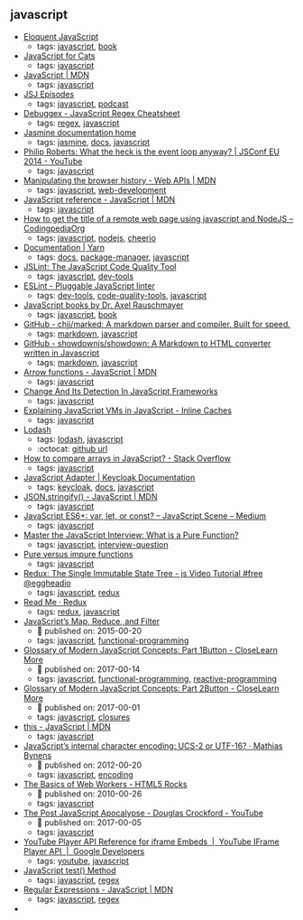 javascript 
---
* [Eloquent JavaScript](http://eloquentjavascript.net/)
    * tags: [javascript](../tags/javascript.md), [book](../tags/book.md)
* [JavaScript for Cats](http://jsforcats.com/)
    * tags: [javascript](../tags/javascript.md)
* [JavaScript | MDN](https://developer.mozilla.org/en-US/docs/Web/JavaScript)
    * tags: [javascript](../tags/javascript.md)
* [JSJ Episodes](https://devchat.tv/js-jabber)
    * tags: [javascript](../tags/javascript.md), [podcast](../tags/podcast.md)
* [Debuggex - JavaScript Regex Cheatsheet](https://www.debuggex.com/cheatsheet/regex/javascript)
    * tags: [regex](../tags/regex.md), [javascript](../tags/javascript.md)
* [Jasmine documentation home](https://jasmine.github.io/pages/docs_home.html)
    * tags: [jasmine](../tags/jasmine.md), [docs](../tags/docs.md), [javascript](../tags/javascript.md)
* [Philip Roberts: What the heck is the event loop anyway? | JSConf EU 2014 - YouTube](https://youtu.be/8aGhZQkoFbQ)
    * tags: [javascript](../tags/javascript.md)
* [Manipulating the browser history - Web APIs | MDN](https://developer.mozilla.org/en-US/docs/Web/API/History_API)
    * tags: [javascript](../tags/javascript.md), [web-development](../tags/web-development.md)
* [JavaScript reference - JavaScript | MDN](https://developer.mozilla.org/en-US/docs/Web/JavaScript/Reference)
    * tags: [javascript](../tags/javascript.md)
* [How to get the title of a remote web page using javascript and NodeJS – CodingpediaOrg](http://www.codingpedia.org/ama/how-to-get-the-title-of-a-remote-web-page-using-javascript-and-nodejs)
    * tags: [javascript](../tags/javascript.md), [nodejs](../tags/nodejs.md), [cheerio](../tags/cheerio.md)
* [Documentation | Yarn](https://yarnpkg.com/en/docs)
    * tags: [docs](../tags/docs.md), [package-manager](../tags/package-manager.md), [javascript](../tags/javascript.md)
* [JSLint: The JavaScript Code Quality Tool](http://jslint.com/)
    * tags: [javascript](../tags/javascript.md), [dev-tools](../tags/dev-tools.md)
* [ESLint - Pluggable JavaScript linter](http://eslint.org/)
    * tags: [dev-tools](../tags/dev-tools.md), [code-quality-tools](../tags/code-quality-tools.md), [javascript](../tags/javascript.md)
* [JavaScript books by Dr. Axel Rauschmayer](http://exploringjs.com/)
    * tags: [javascript](../tags/javascript.md), [book](../tags/book.md)
* [GitHub - chjj/marked: A markdown parser and compiler. Built for speed.](https://github.com/chjj/marked)
    * tags: [markdown](../tags/markdown.md), [javascript](../tags/javascript.md)
* [GitHub - showdownjs/showdown: A Markdown to HTML converter written in Javascript](https://github.com/showdownjs/showdown)
    * tags: [markdown](../tags/markdown.md), [javascript](../tags/javascript.md)
* [Arrow functions - JavaScript | MDN](https://developer.mozilla.org/en-US/docs/Web/JavaScript/Reference/Functions/Arrow_functions)
    * tags: [javascript](../tags/javascript.md)
* [Change And Its Detection In JavaScript Frameworks](http://teropa.info/blog/2015/03/02/change-and-its-detection-in-javascript-frameworks.html)
    * tags: [javascript](../tags/javascript.md)
* [ Explaining JavaScript VMs in JavaScript - Inline Caches ](http://mrale.ph/blog/2012/06/03/explaining-js-vms-in-js-inline-caches.html)
    * tags: [javascript](../tags/javascript.md)
* [Lodash](https://lodash.com/)
    * tags: [lodash](../tags/lodash.md), [javascript](../tags/javascript.md)
    * :octocat: [github url](https://github.com/lodash/lodash)
* [How to compare arrays in JavaScript? - Stack Overflow](http://stackoverflow.com/questions/7837456/how-to-compare-arrays-in-javascript)
    * tags: [javascript](../tags/javascript.md)
* [JavaScript Adapter | Keycloak Documentation](http://www.keycloak.org/docs/latest/securing_apps/topics/oidc/javascript-adapter.html)
    * tags: [keycloak](../tags/keycloak.md), [docs](../tags/docs.md), [javascript](../tags/javascript.md)
* [JSON.stringify() - JavaScript | MDN](https://developer.mozilla.org/en/docs/Web/JavaScript/Reference/Global_Objects/JSON/stringify)
    * tags: [javascript](../tags/javascript.md)
* [JavaScript ES6+: var, let, or const? – JavaScript Scene – Medium](https://medium.com/javascript-scene/javascript-es6-var-let-or-const-ba58b8dcde75)
    * tags: [javascript](../tags/javascript.md)
* [Master the JavaScript Interview: What is a Pure Function?](https://medium.com/javascript-scene/master-the-javascript-interview-what-is-a-pure-function-d1c076bec976)
    * tags: [javascript](../tags/javascript.md), [interview-question](../tags/interview-question.md)
* [Pure versus impure functions](https://toddmotto.com/pure-versus-impure-functions)
    * tags: [javascript](../tags/javascript.md)
* [Redux: The Single Immutable State Tree - js Video Tutorial #free @eggheadio](https://egghead.io/lessons/javascript-redux-the-single-immutable-state-tree)
    * tags: [javascript](../tags/javascript.md), [redux](../tags/redux.md)
* [Read Me · Redux](http://redux.js.org/)
    * tags: [redux](../tags/redux.md), [javascript](../tags/javascript.md)
* [JavaScript’s Map, Reduce, and Filter](https://danmartensen.svbtle.com/javascripts-map-reduce-and-filter)
    * :calendar: published on: 2015-00-20
    * tags: [javascript](../tags/javascript.md), [functional-programming](../tags/functional-programming.md)
* [Glossary of Modern JavaScript Concepts: Part 1Button - CloseLearn More](https://auth0.com/blog/glossary-of-modern-javascript-concepts/)
    * :calendar: published on: 2017-00-14
    * tags: [javascript](../tags/javascript.md), [functional-programming](../tags/functional-programming.md), [reactive-programming](../tags/reactive-programming.md)
* [Glossary of Modern JavaScript Concepts: Part 2Button - CloseLearn More](https://auth0.com/blog/glossary-of-modern-javascript-concepts-part-2/)
    * :calendar: published on: 2017-00-01
    * tags: [javascript](../tags/javascript.md), [closures](../tags/closures.md)
* [this - JavaScript | MDN](https://developer.mozilla.org/en-US/docs/Web/JavaScript/Reference/Operators/this)
    * tags: [javascript](../tags/javascript.md)
* [JavaScript’s internal character encoding: UCS-2 or UTF-16? · Mathias Bynens](https://mathiasbynens.be/notes/javascript-encoding)
    * :calendar: published on: 2012-00-20
    * tags: [javascript](../tags/javascript.md), [encoding](../tags/encoding.md)
* [The Basics of Web Workers - HTML5 Rocks](https://www.html5rocks.com/en/tutorials/workers/basics/)
    * :calendar: published on: 2010-00-26
    * tags: [javascript](../tags/javascript.md)
* [The Post JavaScript Apocalypse - Douglas Crockford - YouTube](https://www.youtube.com/watch?v=NPB34lDZj3E)
    * :calendar: published on: 2017-00-05
    * tags: [javascript](../tags/javascript.md)
* [YouTube Player API Reference for iframe Embeds  |  YouTube IFrame Player API
       |  Google Developers](https://developers.google.com/youtube/iframe_api_reference)
    * tags: [youtube](../tags/youtube.md), [javascript](../tags/javascript.md)
* [JavaScript test() Method](https://www.w3schools.com/jsref/jsref_regexp_test.asp)
    * tags: [javascript](../tags/javascript.md), [regex](../tags/regex.md)
* [Regular Expressions - JavaScript | MDN](https://developer.mozilla.org/en/docs/Web/JavaScript/Guide/Regular_Expressions)
    * tags: [javascript](../tags/javascript.md), [regex](../tags/regex.md)
* [<template> - HTML | MDN](https://developer.mozilla.org/en/docs/Web/HTML/Element/template)
    * tags: [html](../tags/html.md), [dom](../tags/dom.md), [javascript](../tags/javascript.md)
* [Backbone.js API 한글 번역 v0.9.2](http://iwidgets.kr/document/backbonejs.html)
    * tags: [free-programming-books](../tags/free-programming-books.md), [free-programming-books-ko](../tags/free-programming-books-ko.md), [javascript](../tags/javascript.md)
* [JavaScript Garden](http://bonsaiden.github.io/JavaScript-Garden/ko)
    * tags: [free-programming-books](../tags/free-programming-books.md), [free-programming-books-ko](../tags/free-programming-books-ko.md), [javascript](../tags/javascript.md)
* [Discover Meteor](http://kr.discovermeteor.com)
    * tags: [free-programming-books](../tags/free-programming-books.md), [free-programming-books-ko](../tags/free-programming-books-ko.md), [javascript](../tags/javascript.md)
* [Node.js API 한글 번역 by outsideris](http://nodejs.sideeffect.kr/docs/)
    * tags: [free-programming-books](../tags/free-programming-books.md), [free-programming-books-ko](../tags/free-programming-books-ko.md), [node.js](../tags/node.js.md), [javascript](../tags/javascript.md)
* [Розуміння ECMAScript 6](http://understandinges6.denysdovhan.com)
    * tags: [free-programming-books](../tags/free-programming-books.md), [free-programming-books-ua](../tags/free-programming-books-ua.md), [javascript](../tags/javascript.md)
* [JavaScript Garden](http://bonsaiden.github.io/JavaScript-Garden/tr)
    * tags: [free-programming-books](../tags/free-programming-books.md), [free-programming-books-tr](../tags/free-programming-books-tr.md), [javascript](../tags/javascript.md)
* [Airbnb JavaScript 规范](https://github.com/adamlu/javascript-style-guide)
    * tags: [free-programming-books](../tags/free-programming-books.md), [free-programming-books-zh](../tags/free-programming-books-zh.md), [javascript](../tags/javascript.md)
* [AngularJS中译本](https://github.com/peiransun/angularjs-cn)
    * tags: [free-programming-books](../tags/free-programming-books.md), [free-programming-books-zh](../tags/free-programming-books-zh.md), [javascript](../tags/javascript.md)
* [AngularJS入门教程](https://github.com/zensh/AngularjsTutorial_cn)
    * tags: [free-programming-books](../tags/free-programming-books.md), [free-programming-books-zh](../tags/free-programming-books-zh.md), [javascript](../tags/javascript.md)
* [AngularJS最佳实践和风格指南](https://github.com/mgechev/angularjs-style-guide/blob/master/README-zh-cn.md)
    * tags: [free-programming-books](../tags/free-programming-books.md), [free-programming-books-zh](../tags/free-programming-books-zh.md), [javascript](../tags/javascript.md)
* [在Windows环境下用Yeoman构建AngularJS项目](http://www.waylau.com/build-angularjs-app-with-yeoman-in-windows/)
    * tags: [free-programming-books](../tags/free-programming-books.md), [free-programming-books-zh](../tags/free-programming-books-zh.md), [javascript](../tags/javascript.md)
* [构建自己的AngularJS](https://github.com/xufei/Make-Your-Own-AngularJS/blob/master/01.md)
    * tags: [free-programming-books](../tags/free-programming-books.md), [free-programming-books-zh](../tags/free-programming-books-zh.md), [javascript](../tags/javascript.md)
* [backbone.js中文文档](http://www.css88.com/doc/backbone/)
    * tags: [free-programming-books](../tags/free-programming-books.md), [free-programming-books-zh](../tags/free-programming-books-zh.md), [javascript](../tags/javascript.md)
* [backbone.js入门教程](http://www.the5fire.com/backbone-js-tutorials-pdf-download.html)
    * tags: [free-programming-books](../tags/free-programming-books.md), [free-programming-books-zh](../tags/free-programming-books-zh.md), [javascript](../tags/javascript.md)
* [Backbone.js入门教程第二版](https://github.com/the5fire/backbonejs-learning-note)
    * tags: [free-programming-books](../tags/free-programming-books.md), [free-programming-books-zh](../tags/free-programming-books-zh.md), [javascript](../tags/javascript.md)
* [Chrome扩展及应用开发](http://www.ituring.com.cn/minibook/950)
    * tags: [free-programming-books](../tags/free-programming-books.md), [free-programming-books-zh](../tags/free-programming-books-zh.md), [javascript](../tags/javascript.md)
* [CoffeeScript 编码风格指南](https://github.com/geekplux/coffeescript-style-guide)
    * tags: [free-programming-books](../tags/free-programming-books.md), [free-programming-books-zh](../tags/free-programming-books-zh.md), [javascript](../tags/javascript.md)
* [D3.js 入门系列](http://www.ourd3js.com/wordpress/?cat=2)
    * tags: [free-programming-books](../tags/free-programming-books.md), [free-programming-books-zh](../tags/free-programming-books-zh.md), [javascript](../tags/javascript.md)
* [官方API文档](https://github.com/mbostock/d3/wiki/API--%E4%B8%AD%E6%96%87%E6%89%8B%E5%86%8C)
    * tags: [free-programming-books](../tags/free-programming-books.md), [free-programming-books-zh](../tags/free-programming-books-zh.md), [javascript](../tags/javascript.md)
* [张天旭的D3教程](http://blog.csdn.net/zhang__tianxu/article/category/1623437)
    * tags: [free-programming-books](../tags/free-programming-books.md), [free-programming-books-zh](../tags/free-programming-books-zh.md), [javascript](../tags/javascript.md)
* [楚狂人的D3教程](http://www.cnblogs.com/winleisure/tag/D3.js/)
    * tags: [free-programming-books](../tags/free-programming-books.md), [free-programming-books-zh](../tags/free-programming-books-zh.md), [javascript](../tags/javascript.md)
* [ECMAScript 6 入门](http://es6.ruanyifeng.com)
    * tags: [free-programming-books](../tags/free-programming-books.md), [free-programming-books-zh](../tags/free-programming-books-zh.md), [javascript](../tags/javascript.md)
* [Ext4.1.0 中文文档](http://extjs-doc-cn.github.io/ext4api/)
    * tags: [free-programming-books](../tags/free-programming-books.md), [free-programming-books-zh](../tags/free-programming-books-zh.md), [javascript](../tags/javascript.md)
* [Google JavaScript 代码风格指南](http://bq69.com/blog/articles/script/868/google-javascript-style-guide.html)
    * tags: [free-programming-books](../tags/free-programming-books.md), [free-programming-books-zh](../tags/free-programming-books-zh.md), [javascript](../tags/javascript.md)
* [impress.js的中文教程](https://github.com/kokdemo/impress.js-tutorial-in-Chinese)
    * tags: [free-programming-books](../tags/free-programming-books.md), [free-programming-books-zh](../tags/free-programming-books-zh.md), [javascript](../tags/javascript.md)
* [JavaScript Promise迷你书](http://liubin.github.io/promises-book/)
    * tags: [free-programming-books](../tags/free-programming-books.md), [free-programming-books-zh](../tags/free-programming-books-zh.md), [javascript](../tags/javascript.md)
* [Javascript 原理](http://typeof.net/s/jsmech/)
    * tags: [free-programming-books](../tags/free-programming-books.md), [free-programming-books-zh](../tags/free-programming-books-zh.md), [javascript](../tags/javascript.md)
* [JavaScript 标准参考教程（alpha）](http://javascript.ruanyifeng.com)
    * tags: [free-programming-books](../tags/free-programming-books.md), [free-programming-books-zh](../tags/free-programming-books-zh.md), [javascript](../tags/javascript.md)
* [《JavaScript 模式》](https://github.com/jayli/javascript-patterns)
    * tags: [free-programming-books](../tags/free-programming-books.md), [free-programming-books-zh](../tags/free-programming-books-zh.md), [javascript](../tags/javascript.md)
* [javascript 的 12 个怪癖](https://github.com/justjavac/12-javascript-quirks)
    * tags: [free-programming-books](../tags/free-programming-books.md), [free-programming-books-zh](../tags/free-programming-books-zh.md), [javascript](../tags/javascript.md)
* [JavaScript 秘密花园](http://bonsaiden.github.io/JavaScript-Garden/zh/)
    * tags: [free-programming-books](../tags/free-programming-books.md), [free-programming-books-zh](../tags/free-programming-books-zh.md), [javascript](../tags/javascript.md)
* [JavaScript核心概念及实践](http://icodeit.org/jsccp/)
    * tags: [free-programming-books](../tags/free-programming-books.md), [free-programming-books-zh](../tags/free-programming-books-zh.md), [javascript](../tags/javascript.md)
* [Javascript编程指南](http://pij.robinqu.me)
    * tags: [free-programming-books](../tags/free-programming-books.md), [free-programming-books-zh](../tags/free-programming-books-zh.md), [javascript](../tags/javascript.md)
* [How to write jQuery plugin](http://i5ting.github.io/How-to-write-jQuery-plugin/build/jquery.plugin.html)
    * tags: [free-programming-books](../tags/free-programming-books.md), [free-programming-books-zh](../tags/free-programming-books-zh.md), [javascript](../tags/javascript.md)
* [简单易懂的JQuery魔法](http://www.nowamagic.net/librarys/books/contents/jquery)
    * tags: [free-programming-books](../tags/free-programming-books.md), [free-programming-books-zh](../tags/free-programming-books-zh.md), [javascript](../tags/javascript.md)
* [Discover Meteor](http://zh.discovermeteor.com)
    * tags: [free-programming-books](../tags/free-programming-books.md), [free-programming-books-zh](../tags/free-programming-books-zh.md), [javascript](../tags/javascript.md)
* [express.js 中文文档](http://expressjs.jser.us)
    * tags: [free-programming-books](../tags/free-programming-books.md), [free-programming-books-zh](../tags/free-programming-books-zh.md), [javascript](../tags/javascript.md)
* [Express框架](http://javascript.ruanyifeng.com/nodejs/express.html)
    * tags: [free-programming-books](../tags/free-programming-books.md), [free-programming-books-zh](../tags/free-programming-books-zh.md), [javascript](../tags/javascript.md)
* [koa 中文文档](https://github.com/guo-yu/koa-guide)
    * tags: [free-programming-books](../tags/free-programming-books.md), [free-programming-books-zh](../tags/free-programming-books-zh.md), [javascript](../tags/javascript.md)
* [Learn You The Node.js For Much Win! (中文版)](https://www.npmjs.com/package/learnyounode-zh-cn)
    * tags: [free-programming-books](../tags/free-programming-books.md), [free-programming-books-zh](../tags/free-programming-books-zh.md), [javascript](../tags/javascript.md)
* [Node debug 三法三例](http://i5ting.github.io/node-debug-tutorial/)
    * tags: [free-programming-books](../tags/free-programming-books.md), [free-programming-books-zh](../tags/free-programming-books-zh.md), [javascript](../tags/javascript.md)
* [Node.js Fullstack《從零到一的進撃》](https://github.com/jollen/nodejs-fullstack-lessons)
    * tags: [free-programming-books](../tags/free-programming-books.md), [free-programming-books-zh](../tags/free-programming-books-zh.md), [javascript](../tags/javascript.md)
* [Node.js 包教不包会](https://github.com/alsotang/node-lessons)
    * tags: [free-programming-books](../tags/free-programming-books.md), [free-programming-books-zh](../tags/free-programming-books-zh.md), [javascript](../tags/javascript.md)
* [Nodejs Wiki Book](https://github.com/nodejs-tw/nodejs-wiki-book)
    * tags: [free-programming-books](../tags/free-programming-books.md), [free-programming-books-zh](../tags/free-programming-books-zh.md), [javascript](../tags/javascript.md)
* [nodejs中文文档](https://www.gitbook.com/book/0532/nodejs/details)
    * tags: [free-programming-books](../tags/free-programming-books.md), [free-programming-books-zh](../tags/free-programming-books-zh.md), [javascript](../tags/javascript.md)
* [Node入门](http://www.nodebeginner.org/index-zh-cn.html)
    * tags: [free-programming-books](../tags/free-programming-books.md), [free-programming-books-zh](../tags/free-programming-books-zh.md), [javascript](../tags/javascript.md)
* [七天学会NodeJS](http://nqdeng.github.io/7-days-nodejs/)
    * tags: [free-programming-books](../tags/free-programming-books.md), [free-programming-books-zh](../tags/free-programming-books-zh.md), [javascript](../tags/javascript.md)
* [使用 Express + MongoDB 搭建多人博客](https://github.com/nswbmw/N-blog)
    * tags: [free-programming-books](../tags/free-programming-books.md), [free-programming-books-zh](../tags/free-programming-books-zh.md), [javascript](../tags/javascript.md)
* [JavaScript全栈工程师培训材料](http://nodejs.ctolib.com/docs/sfile/jstraining/engineering.html)
    * tags: [free-programming-books](../tags/free-programming-books.md), [free-programming-books-zh](../tags/free-programming-books-zh.md), [javascript](../tags/javascript.md)
* [Learn React & Webpack by building the Hacker News front page](https://github.com/theJian/build-a-hn-front-page)
    * tags: [free-programming-books](../tags/free-programming-books.md), [free-programming-books-zh](../tags/free-programming-books-zh.md), [javascript](../tags/javascript.md)
* [React Native 中文文档(含最新Android内容)](http://wiki.jikexueyuan.com/project/react-native/)
    * tags: [free-programming-books](../tags/free-programming-books.md), [free-programming-books-zh](../tags/free-programming-books-zh.md), [javascript](../tags/javascript.md)
* [React webpack-cookbook](https://github.com/fakefish/react-webpack-cookbook)
    * tags: [free-programming-books](../tags/free-programming-books.md), [free-programming-books-zh](../tags/free-programming-books-zh.md), [javascript](../tags/javascript.md)
* [React 入门教程](http://fraserxu.me/intro-to-react/)
    * tags: [free-programming-books](../tags/free-programming-books.md), [free-programming-books-zh](../tags/free-programming-books-zh.md), [javascript](../tags/javascript.md)
* [React.js 中文文档](http://reactjs.cn)
    * tags: [free-programming-books](../tags/free-programming-books.md), [free-programming-books-zh](../tags/free-programming-books-zh.md), [javascript](../tags/javascript.md)
* [Underscore.js中文文档](http://learningcn.com/underscore/)
    * tags: [free-programming-books](../tags/free-programming-books.md), [free-programming-books-zh](../tags/free-programming-books-zh.md), [javascript](../tags/javascript.md)
* [You-Dont-Know-JS](https://github.com/getify/You-Dont-Know-JS)
    * tags: [free-programming-books](../tags/free-programming-books.md), [free-programming-books-zh](../tags/free-programming-books-zh.md), [javascript](../tags/javascript.md)
* [Zepto.js 中文文档](http://css88.com/doc/zeptojs_api)
    * tags: [free-programming-books](../tags/free-programming-books.md), [free-programming-books-zh](../tags/free-programming-books-zh.md), [javascript](../tags/javascript.md)
* [命名函数表达式探秘](http://justjavac.com/named-function-expressions-demystified.html)
    * tags: [free-programming-books](../tags/free-programming-books.md), [free-programming-books-zh](../tags/free-programming-books-zh.md), [javascript](../tags/javascript.md)
* [学用 JavaScript 设计模式](http://www.oschina.net/translate/learning-javascript-design-patterns)
    * tags: [free-programming-books](../tags/free-programming-books.md), [free-programming-books-zh](../tags/free-programming-books-zh.md), [javascript](../tags/javascript.md)
* [深入理解JavaScript系列](http://www.cnblogs.com/TomXu/archive/2011/12/15/2288411.html)
    * tags: [free-programming-books](../tags/free-programming-books.md), [free-programming-books-zh](../tags/free-programming-books-zh.md), [javascript](../tags/javascript.md)
* [Basic JavaScript for the impatient programmer](http://www.2ality.com/2013/06/basic-javascript.html)
    * tags: [free-programming-books](../tags/free-programming-books.md), [javascript](../tags/javascript.md)
* [Book of Modern Frontend Tooling](https://github.com/tooling/book-of-modern-frontend-tooling)
    * tags: [free-programming-books](../tags/free-programming-books.md), [javascript](../tags/javascript.md)
* [Crockford's JavaScript](http://www.crockford.com/javascript/)
    * tags: [free-programming-books](../tags/free-programming-books.md), [javascript](../tags/javascript.md)
* [Developing Backbone.js Applications](http://addyosmani.github.io/backbone-fundamentals/)
    * tags: [free-programming-books](../tags/free-programming-books.md), [javascript](../tags/javascript.md)
* [Eloquent JavaScript 2nd edition](http://eloquentjavascript.net)
    * tags: [free-programming-books](../tags/free-programming-books.md), [javascript](../tags/javascript.md)
* [Exploring ES6](http://exploringjs.com/es6/)
    * tags: [free-programming-books](../tags/free-programming-books.md), [javascript](../tags/javascript.md)
* [Google JavaScript Style Guide](https://google.github.io/styleguide/javascriptguide.xml)
    * tags: [free-programming-books](../tags/free-programming-books.md), [javascript](../tags/javascript.md)
* [JavaScript Allongé](https://leanpub.com/javascript-allonge/read)
    * tags: [free-programming-books](../tags/free-programming-books.md), [javascript](../tags/javascript.md)
* [JavaScript Bible](http://media.wiley.com/product_ancillary/28/07645334/DOWNLOAD/all.pdf)
    * tags: [free-programming-books](../tags/free-programming-books.md), [javascript](../tags/javascript.md)
* [JavaScript Enlightenment](http://www.javascriptenlightenment.com)
    * tags: [free-programming-books](../tags/free-programming-books.md), [javascript](../tags/javascript.md)
* [JavaScript For Cats](http://jsforcats.com)
    * tags: [free-programming-books](../tags/free-programming-books.md), [javascript](../tags/javascript.md)
* [JavaScript Fundamentals, Plus a Dash Of JQuery - for dinner ladies](http://nicholasjohnson.com/javascript-book/)
    * tags: [free-programming-books](../tags/free-programming-books.md), [javascript](../tags/javascript.md)
* [JavaScript Garden](http://bonsaiden.github.io/JavaScript-Garden/)
    * tags: [free-programming-books](../tags/free-programming-books.md), [javascript](../tags/javascript.md)
* [JavaScript Patterns Collection](http://shichuan.github.io/javascript-patterns/)
    * tags: [free-programming-books](../tags/free-programming-books.md), [javascript](../tags/javascript.md)
* [JavaScript Spessore](https://web.archive.org/web/20160325064800/https://leanpub.com/javascript-spessore/read)
    * tags: [free-programming-books](../tags/free-programming-books.md), [javascript](../tags/javascript.md)
* [Javascript Succinctly, Syncfusion](https://www.syncfusion.com/resources/techportal/ebooks/javascript)
    * tags: [free-programming-books](../tags/free-programming-books.md), [javascript](../tags/javascript.md)
* [JavaScript the Right Way](https://github.com/braziljs/js-the-right-way)
    * tags: [free-programming-books](../tags/free-programming-books.md), [javascript](../tags/javascript.md)
* [jQuery Fundamentals](http://jqfundamentals.com)
    * tags: [free-programming-books](../tags/free-programming-books.md), [javascript](../tags/javascript.md)
* [JS Robots](http://markdaggett.com/images/ExpertJavaScript-ch6.pdf)
    * tags: [free-programming-books](../tags/free-programming-books.md), [javascript](../tags/javascript.md)
* [Leaflet Tips and Tricks: Interactive Maps Made Easy](https://leanpub.com/leaflet-tips-and-tricks)
    * tags: [free-programming-books](../tags/free-programming-books.md), [javascript](../tags/javascript.md)
* [Learn to Code JavaScript by Playing a Game](http://codecombat.com)
    * tags: [free-programming-books](../tags/free-programming-books.md), [javascript](../tags/javascript.md)
* [Learning JavaScript Design Patterns](http://addyosmani.com/resources/essentialjsdesignpatterns/book/)
    * tags: [free-programming-books](../tags/free-programming-books.md), [javascript](../tags/javascript.md)
* [Managing Space and Time with JavaScript - Book 1: The Basics](http://www.noelrappin.com)
    * tags: [free-programming-books](../tags/free-programming-books.md), [javascript](../tags/javascript.md)
* [Marionette Exposé: Learn to write modular Javascript applicatons using Backbone Marionette and RequireJS/AMD](https://leanpub.com/marionetteexpose)
    * tags: [free-programming-books](../tags/free-programming-books.md), [javascript](../tags/javascript.md)
* [Mastering JavaScript High Performance](https://www.packtpub.com/packt/free-ebook/javascript-high-performance)
    * tags: [free-programming-books](../tags/free-programming-books.md), [javascript](../tags/javascript.md)
* [Mozilla Developer Network's JavaScript Guide](https://developer.mozilla.org/en-US/docs/Web/JavaScript/Guide)
    * tags: [free-programming-books](../tags/free-programming-books.md), [javascript](../tags/javascript.md)
* [O'Reilly Programming JavaScript Applications](http://chimera.labs.oreilly.com/books/1234000000262/)
    * tags: [free-programming-books](../tags/free-programming-books.md), [javascript](../tags/javascript.md)
* [Oh My JS](https://web.archive.org/web/20150317231950/https://leanpub.com/ohmyjs/read)
    * tags: [free-programming-books](../tags/free-programming-books.md), [javascript](../tags/javascript.md)
* [Patterns For Large-Scale JavaScript Application Architecture](http://addyosmani.com/largescalejavascript/)
    * tags: [free-programming-books](../tags/free-programming-books.md), [javascript](../tags/javascript.md)
* [Speaking JavaScript](http://speakingjs.com/es5/)
    * tags: [free-programming-books](../tags/free-programming-books.md), [javascript](../tags/javascript.md)
* [The JavaScript Tutorial](http://javascript.info)
    * tags: [free-programming-books](../tags/free-programming-books.md), [javascript](../tags/javascript.md)
* [The Problem with Native JavaScript APIs](http://chimera.labs.oreilly.com/books/1234000001655/index.html)
    * tags: [free-programming-books](../tags/free-programming-books.md), [javascript](../tags/javascript.md)
* [Understanding ECMAScript 6](https://leanpub.com/understandinges6/read)
    * tags: [free-programming-books](../tags/free-programming-books.md), [javascript](../tags/javascript.md)
* [Understanding JavaScript OOP](http://robotlolita.me/2011/10/09/understanding-javascript-oop.html)
    * tags: [free-programming-books](../tags/free-programming-books.md), [javascript](../tags/javascript.md)
* [Javascript Frameworks Resources and Tutorials](/javascript-frameworks-resources.md)
    * tags: [free-programming-books](../tags/free-programming-books.md), [javascript-frameworks](../tags/javascript-frameworks.md), [javascript](../tags/javascript.md)
* [An Introduction to libuv](https://nikhilm.github.io/uvbook/)
    * tags: [free-programming-books](../tags/free-programming-books.md), [node.js](../tags/node.js.md), [javascript](../tags/javascript.md)
* [JavaScript and Node FUNdamentals](https://web.archive.org/web/20150327025334/https://leanpub.com/jsfun/read)
    * tags: [free-programming-books](../tags/free-programming-books.md), [node.js](../tags/node.js.md), [javascript](../tags/javascript.md)
* [Mixu's Node Book](http://book.mixu.net/node/)
    * tags: [free-programming-books](../tags/free-programming-books.md), [node.js](../tags/node.js.md), [javascript](../tags/javascript.md)
* [Node: Up and Running](http://chimera.labs.oreilly.com/books/1234000001808/index.html)
    * tags: [free-programming-books](../tags/free-programming-books.md), [node.js](../tags/node.js.md), [javascript](../tags/javascript.md)
* [Node.js Succinctly, Syncfusion](https://www.syncfusion.com/resources/techportal/ebooks/nodejs)
    * tags: [free-programming-books](../tags/free-programming-books.md), [node.js](../tags/node.js.md), [javascript](../tags/javascript.md)
* [The Node Beginner Book](http://nodebeginner.org)
    * tags: [free-programming-books](../tags/free-programming-books.md), [node.js](../tags/node.js.md), [javascript](../tags/javascript.md)
* [The Road to learn React - Build a Hacker News App along the Way](https://leanpub.com/the-road-to-learn-react)
    * tags: [react.js](../tags/react.js.md), [free-programming-books](../tags/free-programming-books.md), [javascript](../tags/javascript.md)
* [Mengenal JavaScript](http://masputih.com/2013/01/ebook-gratis-mengenal-javascript)
    * tags: [free-programming-books](../tags/free-programming-books.md), [free-programming-books-id](../tags/free-programming-books-id.md), [javascript](../tags/javascript.md)
* [Otomatisasi dengan gulp.js](https://kristories.gitbooks.io/otomatisasi-dengan-gulp-js/content/)
    * tags: [free-programming-books](../tags/free-programming-books.md), [free-programming-books-id](../tags/free-programming-books-id.md), [javascript](../tags/javascript.md)
* [Javascript Éloquent : Une introduction moderne à la programmation](http://fr.eloquentjavascript.net)
    * tags: [free-programming-books](../tags/free-programming-books.md), [free-programming-books-fr](../tags/free-programming-books-fr.md), [javascript](../tags/javascript.md)
* [Guida di riferimento](http://lia.deis.unibo.it/Courses/TecnologieWeb0809/materiale/laboratorio/guide/JScriptRef_Ita.pdf)
    * tags: [free-programming-books](../tags/free-programming-books.md), [free-programming-books-it](../tags/free-programming-books-it.md), [javascript](../tags/javascript.md)
* [Introducción a AJAX](http://librosweb.es/libro/ajax/)
    * tags: [free-programming-books](../tags/free-programming-books.md), [free-programming-books-es](../tags/free-programming-books-es.md), [javascript](../tags/javascript.md)
* [Introducción a JavaScript](http://librosweb.es/libro/javascript/)
    * tags: [free-programming-books](../tags/free-programming-books.md), [free-programming-books-es](../tags/free-programming-books-es.md), [javascript](../tags/javascript.md)
* [Jardín de JavaScript](http://bonsaiden.github.io/JavaScript-Garden/es)
    * tags: [free-programming-books](../tags/free-programming-books.md), [free-programming-books-es](../tags/free-programming-books-es.md), [javascript](../tags/javascript.md)
* [JavaScript, ¡Inspírate!](https://github.com/UlisesGascon/javascript-inspirate)
    * tags: [free-programming-books](../tags/free-programming-books.md), [free-programming-books-es](../tags/free-programming-books-es.md), [javascript](../tags/javascript.md)
* [JavaScript Para Gatos](https://jsparagatos.com)
    * tags: [free-programming-books](../tags/free-programming-books.md), [free-programming-books-es](../tags/free-programming-books-es.md), [javascript](../tags/javascript.md)
* [Cómo aprender AngularJS](http://raulexposito.com/documentos/como-aprender-angularjs/)
    * tags: [free-programming-books](../tags/free-programming-books.md), [free-programming-books-es](../tags/free-programming-books-es.md), [angularjs](../tags/angularjs.md), [javascript](../tags/javascript.md)
* [Tutorial de D3](http://gcoch.github.io/D3-tutorial/index.html)
    * tags: [d3.js](../tags/d3.js.md), [free-programming-books](../tags/free-programming-books.md), [free-programming-books-es](../tags/free-programming-books-es.md), [javascript](../tags/javascript.md)
* [Fundamentos de jQuery](http://librojquery.com)
    * tags: [free-programming-books](../tags/free-programming-books.md), [free-programming-books-es](../tags/free-programming-books-es.md), [javascript](../tags/javascript.md), [jquery](../tags/jquery.md)
* [El Libro para Principiantes en Node.js](http://www.nodebeginner.org/index-es.html)
    * tags: [free-programming-books](../tags/free-programming-books.md), [node.js](../tags/node.js.md), [free-programming-books-es](../tags/free-programming-books-es.md), [javascript](../tags/javascript.md)
* [Introducción a Node.js a través de Koans](http://nodejskoans.com)
    * tags: [free-programming-books](../tags/free-programming-books.md), [node.js](../tags/node.js.md), [free-programming-books-es](../tags/free-programming-books-es.md), [javascript](../tags/javascript.md)
* [Airbnb JavaScript スタイルガイド](http://mitsuruog.github.io/javacript-style-guide/)
    * tags: [free-programming-books-ja](../tags/free-programming-books-ja.md), [free-programming-books](../tags/free-programming-books.md), [javascript](../tags/javascript.md)
* [Google JavaScript スタイルガイド](http://www38.atwiki.jp/aias-jsstyleguide2/)
    * tags: [free-programming-books-ja](../tags/free-programming-books-ja.md), [free-programming-books](../tags/free-programming-books.md), [javascript](../tags/javascript.md)
* [JavaScript Garden](http://bonsaiden.github.io/JavaScript-Garden/ja/)
    * tags: [free-programming-books-ja](../tags/free-programming-books-ja.md), [free-programming-books](../tags/free-programming-books.md), [javascript](../tags/javascript.md)
* [JavaScript Plugin Architecture](https://www.gitbook.com/book/azu/javascript-plugin-architecture/details)
    * tags: [free-programming-books-ja](../tags/free-programming-books-ja.md), [free-programming-books](../tags/free-programming-books.md), [javascript](../tags/javascript.md)
* [JavaScript Programming](http://www.geocities.jp/m_hiroi/light/javascript.html)
    * tags: [free-programming-books-ja](../tags/free-programming-books-ja.md), [free-programming-books](../tags/free-programming-books.md), [javascript](../tags/javascript.md)
* [JavaScript Promiseの本](http://azu.github.io/promises-book/)
    * tags: [free-programming-books-ja](../tags/free-programming-books-ja.md), [free-programming-books](../tags/free-programming-books.md), [javascript](../tags/javascript.md)
* [JavaScript style guide](https://developer.mozilla.org/ja/docs/JavaScript_style_guide)
    * tags: [free-programming-books-ja](../tags/free-programming-books-ja.md), [free-programming-books](../tags/free-programming-books.md), [javascript](../tags/javascript.md)
* [JavaScript 基礎文法最速マスター](http://gifnksm.hatenablog.jp/entry/20100131/1264934942)
    * tags: [free-programming-books-ja](../tags/free-programming-books-ja.md), [free-programming-books](../tags/free-programming-books.md), [javascript](../tags/javascript.md)
* [JavaScript 言語リファレンス](https://msdn.microsoft.com/ja-jp/library/d1et7k7c.aspx)
    * tags: [free-programming-books-ja](../tags/free-programming-books-ja.md), [free-programming-books](../tags/free-programming-books.md), [javascript](../tags/javascript.md)
* [Mozilla Developer Network 日本語ドキュメント](https://developer.mozilla.org/ja/docs/Web/JavaScript)
    * tags: [free-programming-books-ja](../tags/free-programming-books-ja.md), [free-programming-books](../tags/free-programming-books.md), [javascript](../tags/javascript.md)
* [The little book of Buster.JS](http://the-little-book-of-busterjs.readthedocs.org)
    * tags: [free-programming-books-ja](../tags/free-programming-books-ja.md), [free-programming-books](../tags/free-programming-books.md), [javascript](../tags/javascript.md)
* [一撃必殺JavaScript日本語リファレンス](http://www.openspc2.org/JavaScript/)
    * tags: [free-programming-books-ja](../tags/free-programming-books-ja.md), [free-programming-books](../tags/free-programming-books.md), [javascript](../tags/javascript.md)
* [中上級者になるためのJavaScript](https://kenju.gitbooks.io/js_step-up-to-intermediate/)
    * tags: [free-programming-books-ja](../tags/free-programming-books-ja.md), [free-programming-books](../tags/free-programming-books.md), [javascript](../tags/javascript.md)
* [AngularJS 1.2 日本語リファレンス](http://js.studio-kingdom.com/angularjs)
    * tags: [free-programming-books-ja](../tags/free-programming-books-ja.md), [angular.js](../tags/angular.js.md), [free-programming-books](../tags/free-programming-books.md), [javascript](../tags/javascript.md)
* [AngularJS 日本語マニュアル](http://angular-js.net)
    * tags: [free-programming-books-ja](../tags/free-programming-books-ja.md), [angular.js](../tags/angular.js.md), [free-programming-books](../tags/free-programming-books.md), [javascript](../tags/javascript.md)
* [AngularJS's tutorial - あなたとともにAngularJS](http://lab.hisasann.com/AngularJSTutorial/)
    * tags: [free-programming-books-ja](../tags/free-programming-books-ja.md), [angular.js](../tags/angular.js.md), [free-programming-books](../tags/free-programming-books.md), [javascript](../tags/javascript.md)
* [AngularJSスタイルガイド](https://github.com/mgechev/angularjs-style-guide/blob/master/README-ja-jp.md)
    * tags: [free-programming-books-ja](../tags/free-programming-books-ja.md), [angular.js](../tags/angular.js.md), [free-programming-books](../tags/free-programming-books.md), [javascript](../tags/javascript.md)
* [すぐできる AngularJS](http://8th713.github.io/LearnAngularJS)
    * tags: [free-programming-books-ja](../tags/free-programming-books-ja.md), [angular.js](../tags/angular.js.md), [free-programming-books](../tags/free-programming-books.md), [javascript](../tags/javascript.md)
* [Backboneドキュメント日本語訳](https://github.com/enja-oss/Backbone)
    * tags: [free-programming-books-ja](../tags/free-programming-books-ja.md), [free-programming-books](../tags/free-programming-books.md), [backbone.js](../tags/backbone.js.md), [javascript](../tags/javascript.md)
* [jQuery UI API 1.8.4 日本語リファレンス](http://stacktrace.jp/jquery/ui/)
    * tags: [free-programming-books-ja](../tags/free-programming-books-ja.md), [free-programming-books](../tags/free-programming-books.md), [javascript](../tags/javascript.md), [jquery](../tags/jquery.md)
* [jQuery日本語リファレンス](http://semooh.jp/jquery/)
    * tags: [free-programming-books-ja](../tags/free-programming-books-ja.md), [free-programming-books](../tags/free-programming-books.md), [javascript](../tags/javascript.md), [jquery](../tags/jquery.md)
* [Felix's Node.js Style Guide](http://popkirby.github.io/contents/nodeguide/style.html)
    * tags: [free-programming-books-ja](../tags/free-programming-books-ja.md), [free-programming-books](../tags/free-programming-books.md), [node.js](../tags/node.js.md), [javascript](../tags/javascript.md)
* [node.js 怒濤の50サンプル!! – socket.io編](https://github.com/omatoro/NodeSample)
    * tags: [free-programming-books-ja](../tags/free-programming-books-ja.md), [free-programming-books](../tags/free-programming-books.md), [node.js](../tags/node.js.md), [javascript](../tags/javascript.md)
* [Nodeビギナーズブック](http://www.nodebeginner.org/index-jp.html)
    * tags: [free-programming-books-ja](../tags/free-programming-books-ja.md), [free-programming-books](../tags/free-programming-books.md), [node.js](../tags/node.js.md), [javascript](../tags/javascript.md)
* [React 0.13 日本語リファレンス](http://js.studio-kingdom.com/react)
    * tags: [free-programming-books-ja](../tags/free-programming-books-ja.md), [free-programming-books](../tags/free-programming-books.md), [reactjs](../tags/reactjs.md), [javascript](../tags/javascript.md)
* [React チュートリアル](https://facebook.github.io/react/docs/tutorial-ja-JP.html)
    * tags: [free-programming-books-ja](../tags/free-programming-books-ja.md), [free-programming-books](../tags/free-programming-books.md), [reactjs](../tags/reactjs.md), [javascript](../tags/javascript.md)
* [JavaScript Garden](http://bonsaiden.github.io/JavaScript-Garden/ru/)
    * tags: [free-programming-books](../tags/free-programming-books.md), [free-programming-books-ru](../tags/free-programming-books-ru.md), [javascript](../tags/javascript.md)
* [Выразительный JavaScript](https://github.com/karmazzin/eloquentjavascript_ru)
    * tags: [free-programming-books](../tags/free-programming-books.md), [free-programming-books-ru](../tags/free-programming-books-ru.md), [javascript](../tags/javascript.md)
* [Паттерны для масштабируемых JavaScript-приложений](http://largescalejs.ru)
    * tags: [free-programming-books](../tags/free-programming-books.md), [free-programming-books-ru](../tags/free-programming-books-ru.md), [javascript](../tags/javascript.md)
* [Современный учебник JavaScript](http://learn.javascript.ru)
    * tags: [free-programming-books](../tags/free-programming-books.md), [free-programming-books-ru](../tags/free-programming-books-ru.md), [javascript](../tags/javascript.md)
* [jQuery для начинающих](http://anton.shevchuk.name/jquery-book/)
    * tags: [free-programming-books](../tags/free-programming-books.md), [free-programming-books-ru](../tags/free-programming-books-ru.md), [javascript](../tags/javascript.md), [jquery](../tags/jquery.md)
* [Node.js для начинающих](http://nodebeginner.ru)
    * tags: [free-programming-books](../tags/free-programming-books.md), [node.js](../tags/node.js.md), [free-programming-books-ru](../tags/free-programming-books-ru.md), [javascript](../tags/javascript.md)
* [JavaScript Garden](http://bonsaiden.github.io/JavaScript-Garden/pl)
    * tags: [free-programming-books](../tags/free-programming-books.md), [free-programming-books-pl](../tags/free-programming-books-pl.md), [javascript](../tags/javascript.md)
* [JavaScript. I wszystko jasne](http://shebang.pl/kursy/wszystko-jasne/)
    * tags: [free-programming-books](../tags/free-programming-books.md), [free-programming-books-pl](../tags/free-programming-books-pl.md), [javascript](../tags/javascript.md)
* [Kurs JavaScript. Programowanie frontendowe (VIDEO)](https://www.youtube.com/playlist?list=PLOYHgt8dIdoxTUYuHS9ZYNlcJq5R3jBsC)
    * tags: [free-programming-books](../tags/free-programming-books.md), [free-programming-books-pl](../tags/free-programming-books-pl.md), [javascript](../tags/javascript.md)
* [Wstęp - JavaScript](http://www.kurshtml.edu.pl/js/index.html)
    * tags: [free-programming-books](../tags/free-programming-books.md), [free-programming-books-pl](../tags/free-programming-books-pl.md), [javascript](../tags/javascript.md)
* [JavaScript](https://fi.wikibooks.org/wiki/JavaScript)
    * tags: [free-programming-books](../tags/free-programming-books.md), [free-programming-books-fi](../tags/free-programming-books-fi.md), [javascript](../tags/javascript.md)
* [Eloquente Javascript](https://github.com/braziljs/eloquente-javascript)
    * tags: [free-programming-books](../tags/free-programming-books.md), [javascript](../tags/javascript.md), [free-programming-books-pt_BR](../tags/free-programming-books-pt_BR.md)
* [EXPERT JS Stack](http://stack.desenvolvedor.expert)
    * tags: [free-programming-books](../tags/free-programming-books.md), [javascript](../tags/javascript.md), [free-programming-books-pt_BR](../tags/free-programming-books-pt_BR.md)
* [JavaScript Frameworks/Bibliotecas e Livros](javascript-frameworks-resources-pt_BR.md)
    * tags: [free-programming-books](../tags/free-programming-books.md), [javascript](../tags/javascript.md), [free-programming-books-pt_BR](../tags/free-programming-books-pt_BR.md)
* [JS: A forma certa](http://jstherightway.org/pt-br/)
    * tags: [free-programming-books](../tags/free-programming-books.md), [javascript](../tags/javascript.md), [free-programming-books-pt_BR](../tags/free-programming-books-pt_BR.md)
* [JavaScript Garden](http://ilkaddimlar.com/JavaScript/182/Obyekt-anlayisi)
    * tags: [free-programming-books](../tags/free-programming-books.md), [javascript](../tags/javascript.md), [free-programming-books-az](../tags/free-programming-books-az.md)
* [JavaScript](http://www.peterkropff.de/site/javascript/javascript.htm)
    * tags: [free-programming-books](../tags/free-programming-books.md), [free-programming-books-de](../tags/free-programming-books-de.md), [javascript](../tags/javascript.md)
* [JavaScript und AJAX](http://openbook.rheinwerk-verlag.de/javascript_ajax/)
    * tags: [free-programming-books](../tags/free-programming-books.md), [free-programming-books-de](../tags/free-programming-books-de.md), [javascript](../tags/javascript.md)
* [Webseiten erstellen mit Javascript](http://www.highscore.de/javascript/)
    * tags: [free-programming-books](../tags/free-programming-books.md), [free-programming-books-de](../tags/free-programming-books-de.md), [javascript](../tags/javascript.md)
* [JavaScript Standard Style](https://standardjs.com/)
    * tags: [javascript](../tags/javascript.md), [linter](../tags/linter.md)
    * :octocat: [github url](https://github.com/standard/standard)
* [async - Documentation](http://caolan.github.io/async/)
    * tags: [nodejs](../tags/nodejs.md), [javascript](../tags/javascript.md)
    * :octocat: [github url](https://github.com/caolan/async)
* [Array.prototype.forEach() - JavaScript | MDN](https://developer.mozilla.org/en-US/docs/Web/JavaScript/Reference/Global_Objects/Array/forEach)
    * tags: [javascript](../tags/javascript.md)
* [Understand JavaScript Callback Functions and Use Them | JavaScript is Sexy](http://javascriptissexy.com/understand-javascript-callback-functions-and-use-them/)
    * :calendar: published on: 2013-00-04
    * tags: [javascript](../tags/javascript.md)
* [debug](https://www.npmjs.com/package/debug)
    * tags: [nodejs](../tags/nodejs.md), [logging](../tags/logging.md), [javascript](../tags/javascript.md)
    * :octocat: [github url](https://github.com/visionmedia/debug)
* [Callback Hell](http://callbackhell.com/)
    * tags: [javascript](../tags/javascript.md)
* [Function.prototype.apply() - JavaScript | MDN](https://developer.mozilla.org/en-US/docs/Web/JavaScript/Reference/Global_Objects/Function/apply)
    * tags: [javascript](../tags/javascript.md)
* [Function.prototype.call() - JavaScript | MDN](https://developer.mozilla.org/en-US/docs/Web/JavaScript/Reference/Global_Objects/Function/call)
    * tags: [javascript](../tags/javascript.md)
* [Arguments object - JavaScript | MDN](https://developer.mozilla.org/en-US/docs/Web/JavaScript/Reference/Functions/arguments)
    * tags: [javascript](../tags/javascript.md)
* [Function.prototype.bind() - JavaScript | MDN](https://developer.mozilla.org/en-US/docs/Web/JavaScript/Reference/Global_Objects/Function/bind)
    * tags: [javascript](../tags/javascript.md)
* [JavaScript: bind function](http://krasimirtsonev.com/blog/article/JavaScript-bind-function-setting-a-scope)
    * tags: [javascript](../tags/javascript.md), [closures](../tags/closures.md)
* [Using promises - JavaScript | MDN](https://developer.mozilla.org/en-US/docs/Web/JavaScript/Guide/Using_promises)
    * tags: [javascript](../tags/javascript.md), [promise](../tags/promise.md)
* [JSON.parse() - JavaScript | MDN](https://developer.mozilla.org/en/docs/Web/JavaScript/Reference/Global_Objects/JSON/parse)
    * tags: [javascript](../tags/javascript.md)
* [Object.assign() - JavaScript | MDN](https://developer.mozilla.org/en/docs/Web/JavaScript/Reference/Global_Objects/Object/assign)
    * tags: [javascript](../tags/javascript.md)
* [async function - JavaScript | MDN](https://developer.mozilla.org/en-US/docs/Web/JavaScript/Reference/Statements/async_function)
    * tags: [javascript](../tags/javascript.md)
* [Async functions - making promises friendly | Web | Google Developers](https://developers.google.com/web/fundamentals/getting-started/primers/async-functions)
    * tags: [javascript](../tags/javascript.md)
* [6 Reasons Why JavaScript’s Async/Await Blows Promises Away (Tutorial)](https://hackernoon.com/6-reasons-why-javascripts-async-await-blows-promises-away-tutorial-c7ec10518dd9)
    * :calendar: published on: 1988-00-25
    * tags: [javascript](../tags/javascript.md)
* [await - JavaScript | MDN](https://developer.mozilla.org/en-US/docs/Web/JavaScript/Reference/Operators/await)
    * tags: [javascript](../tags/javascript.md)
* [Taming the asynchronous beast with ES7](https://pouchdb.com/2015/03/05/taming-the-async-beast-with-es7.html)
    * :calendar: published on: 2015-00-05
    * tags: [javascript](../tags/javascript.md), [es7](../tags/es7.md)
* [Date.prototype.toLocaleString() - JavaScript | MDN](https://developer.mozilla.org/en-US/docs/Web/JavaScript/Reference/Global_Objects/Date/toLocaleString)
    * tags: [javascript](../tags/javascript.md)
* [Array.prototype.reduce() - JavaScript | MDN](https://developer.mozilla.org/en-US/docs/Web/JavaScript/Reference/Global_Objects/Array/Reduce)
    * tags: [javascript](../tags/javascript.md)
* [Sinon.JS](http://sinonjs.org/)
    * tags: [javascript](../tags/javascript.md), [nodejs](../tags/nodejs.md), [unit-testing](../tags/unit-testing.md), [testing](../tags/testing.md), [sinonjs](../tags/sinonjs.md)
    * :octocat: [github url](https://github.com/sinonjs/sinon)
* [GitHub - marcuswestin/store.js](https://github.com/marcuswestin/store.js)
    * tags: [javascript](../tags/javascript.md), [localstorage](../tags/localstorage.md)
    * :octocat: [github url](https://github.com/marcuswestin/store.js)
* [Async/Await with Angular 2 – Encoded Labs](https://labs.encoded.io/2016/12/08/asyncawait-with-angular/)
    * :calendar: published on: 2016-00-08
    * tags: [angular](../tags/angular.md), [async-await](../tags/async-await.md), [javascript](../tags/javascript.md)
* [ES6 Promises (with Angular 2) Explained - YouTube](https://www.youtube.com/watch?v=viaF0hM8G94)
    * :calendar: published on: 2016-00-10
    * tags: [javascript](../tags/javascript.md), [angular](../tags/angular.md), [promise](../tags/promise.md)
